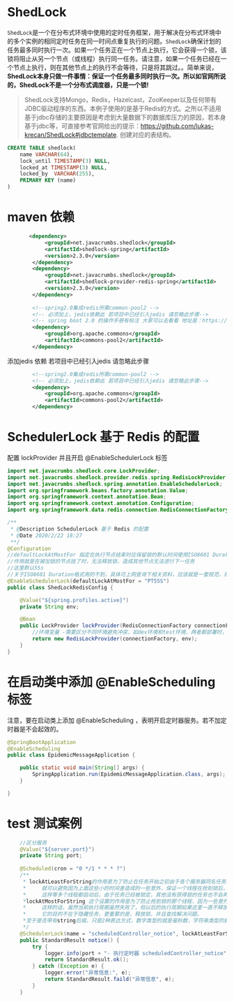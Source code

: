 # ShedLock

`ShedLock`是一个在分布式环境中使用的定时任务框架，用于解决在分布式环境中的多个实例的相同定时任务在同一时间点重复执行的问题。`ShedLock`确保计划的任务最多同时执行一次。如果一个任务正在一个节点上执行，它会获得一个锁，该锁将阻止从另一个节点（或线程）执行同一任务。请注意，如果一个任务已经在一个节点上执行，则在其他节点上的执行不会等待，只是将其跳过。。简单来说，**ShedLock本身只做一件事情：保证一个任务最多同时执行一次。所以如官网所说的，ShedLock不是一个分布式调度器，只是一个锁!**

> ShedLock支持Mongo，Redis，Hazelcast，ZooKeeper以及任何带有JDBC驱动程序的东西。本例子使用的是基于Redis的方式。之所以不适用基于jdbc存储的主要原因是考虑到大量数据下的数据库压力的原因，若本身基于jdbc等，可直接参考官网给出的提示：https://github.com/lukas-krecan/ShedLock#jdbctemplate. 创建对应的表结构。

```sql
CREATE TABLE shedlock(
    name VARCHAR(64), 
    lock_until TIMESTAMP(3) NULL, 
    locked_at TIMESTAMP(3) NULL, 
    locked_by  VARCHAR(255), 
    PRIMARY KEY (name)
)
```

# maven 依赖
```xml
       <dependency>
            <groupId>net.javacrumbs.shedlock</groupId>
            <artifactId>shedlock-spring</artifactId>
            <version>2.3.0</version>
        </dependency>
        <dependency>
            <groupId>net.javacrumbs.shedlock</groupId>
            <artifactId>shedlock-provider-redis-spring</artifactId>
            <version>2.3.0</version>
        </dependency>
        
        <!--spring2.0集成redis所需common-pool2 -->
        <!-- 必须加上，jedis依赖此 若项目中已经引入jedis 请忽略此步骤-->
        <!-- spring boot 2.0 的操作手册有标注 大家可以去看看 地址是：https://docs.spring.io/spring-boot/docs/2.0.3.RELEASE/reference/htmlsingle/ -->
        <dependency>
            <groupId>org.apache.commons</groupId>
            <artifactId>commons-pool2</artifactId>
        </dependency>
```

添加jedis 依赖 若项目中已经引入jedis 请忽略此步骤

```xml
        <!--spring2.0集成redis所需common-pool2 -->
        <!-- 必须加上，jedis依赖此 若项目中已经引入jedis 请忽略此步骤-->
        <dependency>
            <groupId>org.apache.commons</groupId>
            <artifactId>commons-pool2</artifactId>
        </dependency>
```

# SchedulerLock 基于 Redis 的配置

配置 lockProvider 并且开启 @EnableSchedulerLock 标签

```java
import net.javacrumbs.shedlock.core.LockProvider;
import net.javacrumbs.shedlock.provider.redis.spring.RedisLockProvider;
import net.javacrumbs.shedlock.spring.annotation.EnableSchedulerLock;
import org.springframework.beans.factory.annotation.Value;
import org.springframework.context.annotation.Bean;
import org.springframework.context.annotation.Configuration;
import org.springframework.data.redis.connection.RedisConnectionFactory;

/**
 * @Description SchedulerLock 基于 Redis 的配置
 * @Date 2020/2/22 18:27
 **/
@Configuration
//defaultLockAtMostFor 指定在执行节点结束时应保留锁的默认时间使用ISO8601 Duration格式
//作用就是在被加锁的节点挂了时，无法释放锁，造成其他节点无法进行下一任务
//这里默认55s
//关于ISO8601 Duration格式用的不到，具体可上网查询下相关资料，应该就是一套规范，规定一些时间表达方式
@EnableSchedulerLock(defaultLockAtMostFor = "PT55S")
public class ShedLockRedisConfig {

    @Value("${spring.profiles.active}")
    private String env;

    @Bean
    public LockProvider lockProvider(RedisConnectionFactory connectionFactory) {
        //环境变量 -需要区分不同环境避免冲突，如dev环境和test环境，两者都部署时，只有一个实例进行，此时会造成相关环境未启动情况
        return new RedisLockProvider(connectionFactory, env);
    }
}
```

# 在启动类中添加 @EnableScheduling 标签

注意，要在启动类上添加 @EnableScheduling ，表明开启定时器服务。若不加定时器是不会起效的。

```java
@SpringBootApplication
@EnableScheduling
public class EpidemicMessageApplication {

    public static void main(String[] args) {
        SpringApplication.run(EpidemicMessageApplication.class, args);
    }

}
```

# test 测试案例

```java
    //区分服务
    @Value("${server.port}")
    private String port;
    
    @Scheduled(cron = "0 */1 * * * ?")
    /**
     * lockAtLeastForString的作用是为了防止在任务开始之初由于各个服务器同名任务的服务器时间差，启动时间差等这些造成的一些问题，有了这个时间设置后，
     *     就可以避免因为上面这些小的时间差造成的一些意外，保证一个线程在抢到锁后，即便很快执行完，也不要立即释放，留下一个缓冲时间。
     *     这样等多个线程都启动后，由于任务已经被锁定，其他没有获得锁的任务也不会再去抢锁。注意这里的时间不要设置几秒几分钟，尽量大些
     *lockAtMostForString 这个设置的作用是为了防止抢到锁的那个线程，因为一些意外死掉了，而锁又始终不被释放。
     *     这样的话，虽然当前执行周期虽然失败了，但以后的执行周期如果这里一直不释放的话，后面就永远执行不到了。
     *     它的目的不在于隐藏任务，更重要的是，释放锁，并且查找解决问题。
     *至于是否带有string后缀，只是2种表达方式，数字类型的就是毫秒数，字符串类型的就有自己固定的格式 ，例如：PT30S  30s时间设置，单位可以是S,M,H
     */
    @SchedulerLock(name = "scheduledController_notice", lockAtLeastForString = "PT15M", lockAtMostForString = "PT14M")
    public StandardResult notice() {
        try {
            logger.info(port + "- 执行定时器 scheduledController_notice");
            return StandardResult.ok();
        } catch (Exception e) {
            logger.error("异常信息:", e);
            return StandardResult.faild("异常信息", e);
        }
    }
```